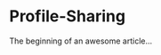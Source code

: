 <!-- START_METADATA
---
title: Introduction
sidebar_position: 130
draft: True
---
END_METADATA -->

# Profile-Sharing

The beginning of an awesome article...
